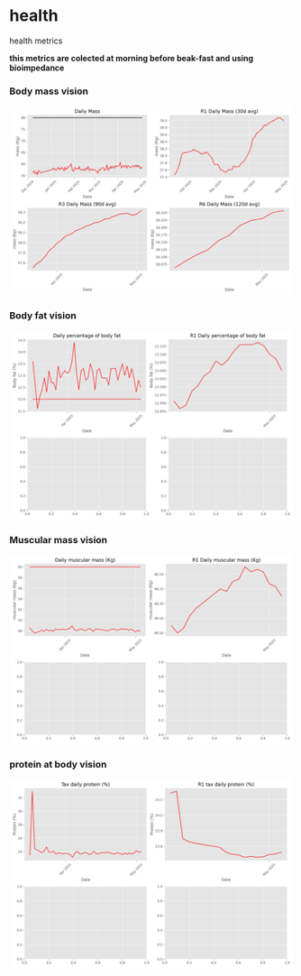 # health
health metrics

**this metrics are colected at morning before beak-fast and using bioimpedance**

### Body mass vision
![daily mass](image/massa_diaria.png)

### Body fat vision
![body fat](image/body_fat.png)

### Muscular mass vision
![muscular mass](image/daily_muscular.png)

### protein at body vision
![daily protein](image/daily_protein.png)
